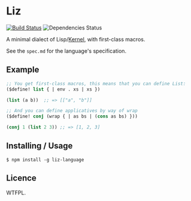 Liz
===

[![Build Status](https://travis-ci.org/killdream/liz.png)](https://travis-ci.org/killdream/liz)
![Dependencies Status](https://david-dm.org/killdream/liz.png)

A minimal dialect of Lisp/[Kernel][], with first-class macros.

See the `spec.md` for the language's specification.

[Kernel]: http://web.cs.wpi.edu/~jshutt/kernel.html


## Example

```clj
;; You get first-class macros, this means that you can define List:
($define! list { | env . xs | xs })

(list (a b))  ;; => [["a", "b"]]

;; And you can define applicatives by way of wrap
($define! conj (wrap { | as bs | (cons as bs) }))

(conj 1 (list 2 3)) ;; => [1, 2, 3]
```

## Installing / Usage

    $ npm install -g liz-language
    

## Licence

WTFPL.
